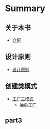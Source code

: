 # Summary
## 关于本书

* [介绍](README.md)

## 设计原则
* [设计原则](principles/README.md)

## 创建类模式
* [工厂三模式](creational/README.md)
    * [抽象工厂](creational/abstractfactory.md)

## part3